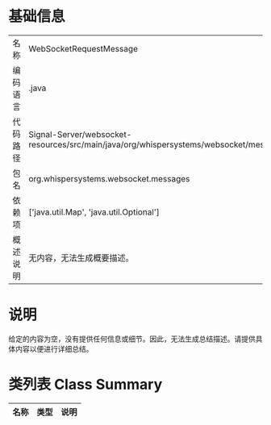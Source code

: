 # 基础信息

|      |      |
|------|------|
| 名称 | WebSocketRequestMessage |
| 编码语言 | .java |
| 代码路径 | Signal-Server/websocket-resources/src/main/java/org/whispersystems/websocket/messages/WebSocketRequestMessage.java |
| 包名 | org.whispersystems.websocket.messages |
| 依赖项 | ['java.util.Map', 'java.util.Optional'] |
| 概述说明 | 无内容，无法生成概要描述。 |

# 说明

给定的内容为空，没有提供任何信息或细节。因此，无法生成总结描述。请提供具体内容以便进行详细总结。

# 类列表 Class Summary

| 名称   | 类型  | 说明 |
|-------|------|-------------|




